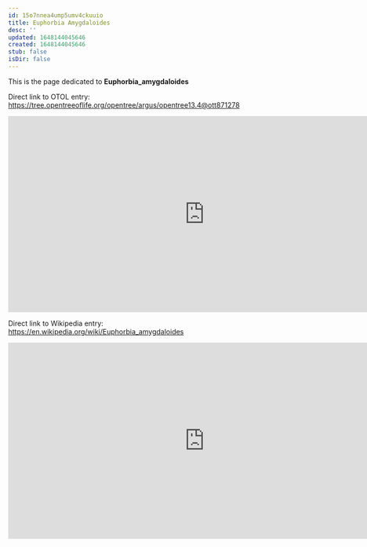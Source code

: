 ```yaml
---
id: 15o7nnea4ump5umv4ckuuio
title: Euphorbia Amygdaloides
desc: ''
updated: 1648144045646
created: 1648144045646
stub: false
isDir: false
---
```

This is the page dedicated to **Euphorbia_amygdaloides**


Direct link to OTOL entry: https://tree.opentreeoflife.org/opentree/argus/opentree13.4@ott871278



<html>
    <body>
    <iframe src="https://tree.opentreeoflife.org/opentree/argus/opentree13.4@ott871278"
    width="800" height="400" frameborder="0" allowfullscreen> </iframe>
    </body>
</html>
    


Direct link to Wikipedia entry: https://en.wikipedia.org/wiki/Euphorbia_amygdaloides



<html>
    <body>
    <iframe src="https://en.wikipedia.org/wiki/Euphorbia_amygdaloides"
    width="800" height="400" frameborder="0" allowfullscreen> </iframe>
    </body>
</html>
    
